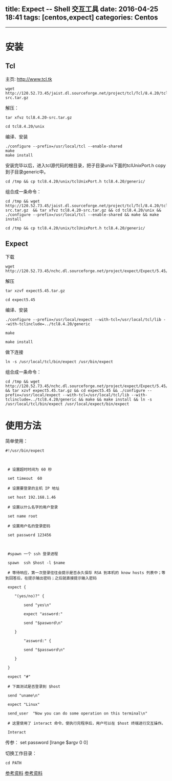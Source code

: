 title: Expect -- Shell 交互工具
date: 2016-04-25 18:41
tags: [centos,expect]
categories: Centos
---

<!-- more -->
---


# 安装

## Tcl

主页: http://www.tcl.tk

    wget http://120.52.73.45/jaist.dl.sourceforge.net/project/tcl/Tcl/8.4.20/tcl8.4.20-src.tar.gz

解压：
    
    tar xfvz tcl8.4.20-src.tar.gz
    
    cd tcl8.4.20/unix

编译、安装
    
    ./configure --prefix=/usr/local/tcl --enable-shared
    make
    make install
    
安装完毕以后，进入tcl源代码的根目录，把子目录unix下面的tclUnixPort.h copy到子目录generic中。

    cd /tmp && cp tcl8.4.20/unix/tclUnixPort.h tcl8.4.20/generic/
    
组合成一条命令：

```
cd /tmp && wget http://120.52.73.45/jaist.dl.sourceforge.net/project/tcl/Tcl/8.4.20/tcl8.4.20-src.tar.gz  && tar xfvz tcl8.4.20-src.tar.gz && cd tcl8.4.20/unix && ./configure --prefix=/usr/local/tcl --enable-shared && make && make install

cd /tmp && cp tcl8.4.20/unix/tclUnixPort.h tcl8.4.20/generic/
```
    
## Expect

下载

    wget http://120.52.73.45/nchc.dl.sourceforge.net/project/expect/Expect/5.45/expect5.45.tar.gz
    
解压

    tar xzvf expect5.45.tar.gz
    
    cd expect5.45

编译、安装

    ./configure --prefix=/usr/local/expect --with-tcl=/usr/local/tcl/lib --with-tclinclude=../tcl8.4.20/generic 
    
    make
    
    make install
    
做下连接

    ln -s /usr/local/tcl/bin/expect /usr/bin/expect
    
组合成一条命令：

```
cd /tmp && wget http://120.52.73.45/nchc.dl.sourceforge.net/project/expect/Expect/5.45/expect5.45.tar.gz && tar xzvf expect5.45.tar.gz && cd expect5.45 && ./configure --prefix=/usr/local/expect --with-tcl=/usr/local/tcl/lib --with-tclinclude=../tcl8.4.20/generic && make && make install && ln -s /usr/local/tcl/bin/expect /usr/local/expect/bin/expect
```

# 使用方法

简单使用：

```
#!/usr/bin/expect 

 

 # 设置超时时间为 60 秒

 set timeout  60                                         

 # 设置要登录的主机 IP 地址

 set host 192.168.1.46

 # 设置以什么名字的用户登录

 set name root 

 # 设置用户名的登录密码

 set password 123456 

 

 #spawn 一个 ssh 登录进程

 spawn  ssh $host -l $name 

 # 等待响应，第一次登录往往会提示是否永久保存 RSA 到本机的 know hosts 列表中；等到回答后，在提示输出密码；之后就直接提示输入密码

 expect { 

    "(yes/no)?" { 

        send "yes\n"

        expect "assword:"

        send "$pasword\n"

    } 

        "assword:" { 

        send "$password\n"

    } 

 } 

 expect "#"

 # 下面测试是否登录到 $host 

 send "uname\n"

 expect "Linux"

 send_user  "Now you can do some operation on this terminal\n"

 # 这里使用了 interact 命令，使执行完程序后，用户可以在 $host 终端进行交互操作。

 Interact 
```


传参：
    set password [lrange $argv 0 0]
    
切换工作目录：

    cd PATH
    

[参考资料][1]
[参考资料][2]


  [1]: http://www.cnblogs.com/iloveyoucc/archive/2012/05/11/2496433.html
  [2]: http://blog.csdn.net/zhuying_linux/article/details/6904568